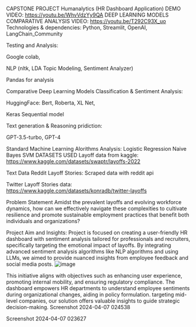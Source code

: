CAPSTONE PROJECT
Humanalytics (HR Dashboard Application)
DEMO VIDEO: https://youtu.be/WhvVdzYy9QA
DEEP LEARNING MODELS COMPARATIVE ANALYSIS VIDEO:
https://youtu.be/T292C93X_uo
Technologies & dependencies:
Python, Streamlit, OpenAI, LangChain_Community

Testing and Analysis:

Google colab,

NLP (nltk, LDA Topic Modeling, Sentiment Analyzer)

Pandas for analysis

Comparative Deep Learning Models
Classification & Sentiment Analysis:

HuggingFace: Bert, Roberta, XL Net,

Keras Sequential model

Text generation & Reasoning pridiction:

GPT-3.5-turbo, GPT-4

Standard Machine Learning Alorithms Analysis:
Logistic Regression
Naive Bayes
SVM
DATASETS USED
Layoff data from kaggle: https://www.kaggle.com/datasets/swaptr/layoffs-2022

Text Data
Reddit Layoff Stories: Scraped data with reddit api

Twitter Layoff Stories data: https://www.kaggle.com/datasets/konradb/twitter-layoffs

Problem Statement
Amidst the prevalent layoffs and evolving workforce dynamics, how can we effectively navigate these complexities to cultivate resilience and promote sustainable employment practices that benefit both individuals and organizations?

Project Aim and Insights:
Project is focused on creating a user-friendly HR dashboard with sentiment analysis tailored for professionals and recruiters, specifically targeting the emotional impact of layoffs. By integrating advanced sentiment analysis algorithms like NLP algorithms and using LLMs, we aimed to provide nuanced insights from employee feedback and social media posts.
![image](https://github.com/dallasdiaz93/datasciencecapstone/assets/53017823/a74f7bc8-ec8b-4735-a36d-42b7e88971cd)

This initiative aligns with objectives such as enhancing user experience, promoting internal mobility, and ensuring regulatory compliance. The dashboard empowers HR departments to understand employee sentiments during organizational changes, aiding in policy formulation. targeting mid-level companies, our solution offers valuable insights to guide strategic decision-making. Screenshot 2024-04-07 024538

Screenshot 2024-04-07 023627

